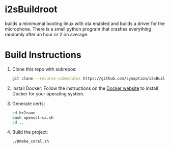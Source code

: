 # i2sBuildroot

builds a minimumal booting linux with ota enabled and builds a driver for the microphone.  There is a small python program that crashes everything randomly after an hour or 2 on average.  


# Build Instructions

1. Clone this repo with subrepos:
    ```bash
    git clone --recurse-submodules https://github.com/synaption/i2sBuildroot
    ```

2. Install Docker:
    Follow the instructions on the [Docker website](https://docs.docker.com/get-docker/) to install Docker for your operating system.

4. Generate certs:
    ```bash
    cd br2rauc
    bash openssl-ca.sh
    cd ..
    ```

3. Build the project:
    ```bash
    ./Dmake_coral.sh
    ```
